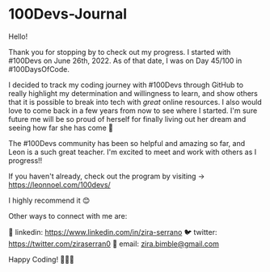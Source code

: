 # 100Devs-Journal

Hello! 

Thank you for stopping by to check out my progress. I started with #100Devs on June 26th, 2022. As of that date, I was on Day 45/100 in #100DaysOfCode. 

I decided to track my coding journey with #100Devs through GitHub to really highlight my determination and willingness to learn, and show others that it is possible to break into tech with *great* online resources. I also would love to come back in a few years from now to see where I started. I'm sure future me will be so proud of herself for finally living out her dream and seeing how far she has come 🥹

The #100Devs community has been so helpful and amazing so far, and Leon is a such great teacher. I'm excited to meet and work with others as I progress!! 

If you haven't already, check out the program by visiting -> https://leonnoel.com/100devs/

I highly recommend it 😊

Other ways to connect with me are:

💼 linkedin: https://www.linkedin.com/in/zira-serrano 
🐦 twitter: https://twitter.com/ziraserran0
📧 email: zira.bimble@gmail.com

Happy Coding! 👩🏽‍💻